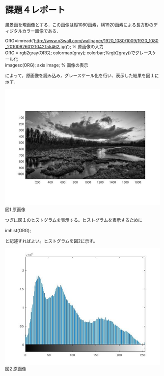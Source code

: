 ﻿# 課題４レポート

風景画を現画像とする．この画像は縦1080画素，横1920画素による長方形のディジタルカラー画像である．

ORG=imread('http://www.v3wall.com/wallpaper/1920_1080/1009/1920_1080_201009260121042155462.jpg'); % 原画像の入力  
ORG = rgb2gray(ORG); colormap(gray); colorbar;%rgb2gray()でグレースケール化  
imagesc(ORG); axis image; % 画像の表示  

によって，原画像を読み込み，グレースケール化を行い、表示した結果を図１に示す．  

![原画像](https://github.com/MogmogPakupaku/lecture_image_processing/blob/master/image/kadai2_gryorg.jpg)  
図1 原画像

つぎに図１のヒストグラムを表示する。ヒストグラムを表示するために　　

imhist(ORG);　　

と記述すればよい。ヒストグラムを図2に示す。

![原画像](https://github.com/MogmogPakupaku/lecture_image_processing/blob/master/image/kadai4_1.jpg)  
図2 原画像

